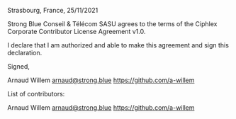 Strasbourg, France, 25/11/2021

Strong Blue Conseil & Télécom SASU agrees to the terms of the Ciphlex Corporate Contributor License
Agreement v1.0.

I declare that I am authorized and able to make this agreement and sign this
declaration.

Signed,

Arnaud Willem arnaud@strong.blue https://github.com/a-willem

List of contributors:

Arnaud Willem arnaud@strong.blue https://github.com/a-willem

